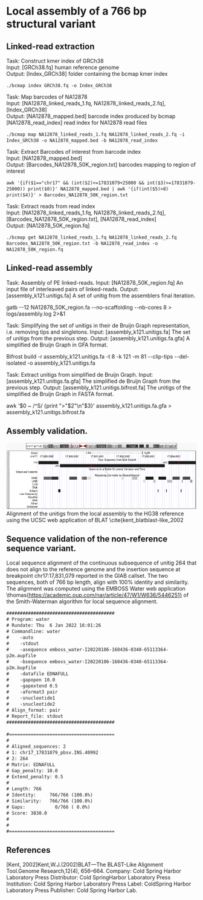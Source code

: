 # Local assembly of a 766 bp structural variant

## Linked-read extraction

Task: Construct kmer index of GRCh38 \
Input: [GRCh38.fq] human reference genome \
Output: [Index_GRCh38] folder containing the bcmap kmer index

    ./bcmap index GRCh38.fq -o Index_GRCh38

Task: Map barcodes of NA12878 \
Input: [NA12878_linked_reads_1.fq, NA12878_linked_reads_2.fq], [Index_GRCh38] \
Output: [NA12878_mapped.bed] barcode index produced by bcmap \
        [NA12878_read_index] read index for NA12878 read files
  
    ./bcmap map NA12878_linked_reads_1.fq NA12878_linked_reads_2.fq -i Index_GRCh38 -o NA12878_mapped.bed -b NA12878_read_index

Task: Extract Barcodes of interest from barcode index \
Input: [NA12878_mapped.bed] \
Output: [Barcodes_NA12878_50K_region.txt] barcodes mapping to region of interest

    awk '{if($1=="chr17" && (int($2)<=17831079+25000 && int($3)>=17831079-25000)) print($0)}' NA12878_mapped.bed | awk '{if(int($5)>8) print($4)}' > Barcodes_NA12878_50K_region.txt

Task: Extract reads from read index \
Input:  [NA12878_linked_reads_1.fq, NA12878_linked_reads_2.fq], [Barcodes_NA12878_50K_region.txt], [NA12878_read_index] \
Output: [NA12878_50K_region.fq]

    ./bcmap get NA12878_linked_reads_1.fq NA12878_linked_reads_2.fq Barcodes_NA12878_50K_region.txt -b NA12878_read_index -o NA12878_50K_region.fq 

## Linked-read assembly

Task: Assembly of PE linked-reads.
Input: [NA12878_50K_region.fq] An input file of interleaved pairs of linked-reads.
Output: [assembly_k121.unitigs.fa] A set of unitig from the assemblers final iteration.

  gatb --12 NA12878_50K_region.fa --no-scaffolding --nb-cores 8 > logs/assembly.log 2>&1


Task: Simplifying the set of unitigs in their de Bruijn Graph representation, i.e. removing tips and singletons.
Input: [assembly_k121.unitigs.fa] The set of unitigs from the previous step.
Output: [assembly_k121.unitigs.fa.gfa] A simplified de Bruijn Graph in GFA format.

  Bifrost build -r assembly_k121.unitigs.fa -t 8 -k 121 -m 81 --clip-tips --del-isolated -o assembly_k121.unitigs.fa

Task: Extract unitigs from simplified de Bruijn Graph.
Input: [assembly_k121.unitigs.fa.gfa] The simplified de Bruijn Graph from the previous step.
Output: [assembly_k121.unitigs.bifrost.fa] The unitigs of the simplified de Bruijn Graph in FASTA format.

  awk '$0 ~ /^S/ {print ">"$2"\n"$3}' assembly_k121.unitigs.fa.gfa > assembly_k121.unitigs.bifrost.fa

## Assembly validation.

![plot](./766bp-NRS.png)
Alignment of the unitigs from the local assembly to the HG38 reference using the UCSC web application of BLAT \cite{kent_blatblast-like_2002

## Sequence validation of the non-reference sequence variant.
Local sequence alignment of the continuous subsequence of unitig 264 that does not align to the reference genome and the insertion sequence at breakpoint chr17:17,831,079 reported in the GIAB callset.
The two sequences, both of 766 bp length, align with 100\% identity and similarity. 
The alignment was computed using the EMBOSS Water web application \thomas{https://academic.oup.com/nar/article/47/W1/W636/5446251} of the Smith-Waterman algorithm for local sequence alignment.

    ########################################
    # Program: water
    # Rundate: Thu  6 Jan 2022 16:01:26
    # Commandline: water
    #    -auto
    #    -stdout
    #    -asequence emboss_water-I20220106-160436-0340-65113364-p2m.aupfile
    #    -bsequence emboss_water-I20220106-160436-0340-65113364-p2m.bupfile
    #    -datafile EDNAFULL
    #    -gapopen 10.0
    #    -gapextend 0.5
    #    -aformat3 pair
    #    -snucleotide1
    #    -snucleotide2
    # Align_format: pair
    # Report_file: stdout
    ########################################

    #=======================================
    #
    # Aligned_sequences: 2
    # 1: chr17_17831079_pbsv.INS.40992
    # 2: 264
    # Matrix: EDNAFULL
    # Gap_penalty: 10.0
    # Extend_penalty: 0.5
    #
    # Length: 766
    # Identity:     766/766 (100.0%)
    # Similarity:   766/766 (100.0%)
    # Gaps:           0/766 ( 0.0%)
    # Score: 3830.0
    # 
    #
    #=======================================

## References
[Kent, 2002]Kent,W.J.(2002)BLAT—The BLAST-Like Alignment Tool.Genome Research,12(4), 656–664. Company: Cold Spring Harbor Laboratory Press Distributor: Cold SpringHarbor Laboratory Press Institution: Cold Spring Harbor Laboratory Press Label: ColdSpring Harbor Laboratory Press Publisher: Cold Spring Harbor Lab.
